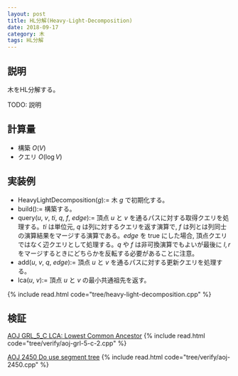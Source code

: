 ```yaml
---
layout: post
title: HL分解(Heavy-Light-Decomposition)
date: 2018-09-17
category: 木
tags: HL分解
---
```


## 説明
木をHL分解する。

TODO: 説明

## 計算量
* 構築 $O(V)$
* クエリ $O(\log V)$

## 実装例
* HeavyLightDecomposition($g$):= 木 $g$ で初期化する。
* build():= 構築する。
* query($u$, $v$, $ti$, $q$, $f$, $edge$):= 頂点 $u$ と $v$ を通るパスに対する取得クエリを処理する。$ti$ は単位元, $q$ は列に対するクエリを返す演算で, $f$ は列とは列同士の演算結果をマージする演算である。$edge$ を true にした場合, 頂点クエリではなく辺クエリとして処理する。$q$ や $f$ は非可換演算でもよいが最後に $l, r$ をマージするときにどちらかを反転する必要があることに注意。
* add($u$, $v$, $q$, $edge$):= 頂点 $u$ と $v$ を通るパスに対する更新クエリを処理する。
* lca($u$, $v$):= 頂点 $u$ と $v$ の最小共通祖先を返す。

{% include read.html code="tree/heavy-light-decomposition.cpp" %}

## 検証

[AOJ GRL_5_C LCA: Lowest Common Ancestor](http://judge.u-aizu.ac.jp/onlinejudge/description.jsp?id=GRL_5_C&lang=jp)
{% include read.html code="tree/verify/aoj-grl-5-c-2.cpp" %}

[AOJ 2450 Do use segment tree](http://judge.u-aizu.ac.jp/onlinejudge/description.jsp?id=2450)
{% include read.html code="tree/verify/aoj-2450.cpp" %}
